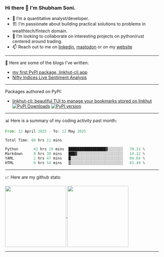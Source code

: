 ### Hi there 👋 I'm Shubham Soni.

- 🔭 I’m a quantitative analyst/developer.
- 🏗 I'm passionate about building practical solutions to problems in wealthtech/fintech domain.
- 👯 I’m looking to collaborate on interesting projects on python/rust centered around trading.
- 📫 Reach out to me on [linkedin](https://linkedin.com/in/shubxam), <a rel="me" href="https://mastodon.social/@shubxam">mastodon</a> or on my [website](https://shubxam.tech)

---

📝 Here are some of the blogs I've written:

<!-- BLOG-POST-LIST:START -->
- [my first PyPI package, linkhut-cli app](https://shubxam.tech/my-first-package-on-pypi/)
- [Nifty Indices Live Sentiment Analysis](https://shubxam.tech/nifty-indices-live-sentiment-analysis/)
<!-- BLOG-POST-LIST:END -->

---

Packages authored on PyPI:

- [linkhut-cli: beautiful TUI to manage your bookmarks stored on linkhut](https://pypi.org/project/linkhut-cli/)
[![PyPI Downloads](https://static.pepy.tech/badge/linkhut-cli)](https://pepy.tech/projects/linkhut-cli)
[![PyPI version](https://badge.fury.io/py/linkhut-cli.svg)](https://badge.fury.io/py/linkhut-cli)

---

📊 Here is a summary of my coding activity past month:

<!--START_SECTION:waka-->

```rust
From: 12 April 2025 - To: 12 May 2025

Total Time: 60 hrs 11 mins

Python       42 hrs 19 mins  █████████████████▓░░░░░░░   70.31 %
Markdown     8 hrs 30 mins   ███▓░░░░░░░░░░░░░░░░░░░░░   14.12 %
YAML         2 hrs 47 mins   █░░░░░░░░░░░░░░░░░░░░░░░░   04.64 %
HTML         0 hrs 54 mins   ▒░░░░░░░░░░░░░░░░░░░░░░░░   01.49 %
```

<!--END_SECTION:waka-->

---

📈 Here are my github stats:

<a href="https://github.com/shubxam">
  <img height=200 align="center" src="https://github-readme-stats.vercel.app/api/?username=shubxam&theme=dark&show=prs_merged_percentage&hide_rank=true&disable_animations=true&card_width=450" />
</a>
<a href="https://github.com/shubxam">
  <img height=200 align="center" src="https://github-readme-stats.vercel.app/api/top-langs/?username=shubxam&hide=HTML,CSS,Jupyter%20Notebook,Dart&size_weight=0.5&count_weight=0.5&hide_progress=true&card_width=100" />
</a>

---

